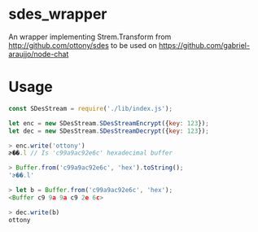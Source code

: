 # sdes_wrapper
An wrapper implementing Strem.Transform from http://github.com/ottony/sdes to be used on https://github.com/gabriel-araujjo/node-chat

# Usage

```javascript
const SDesStream = require('./lib/index.js');

let enc = new SDesStream.SDesStreamEncrypt({key: 123});
let dec = new SDesStream.SDesStreamDecrypt({key: 123});

> enc.write('ottony')
ɚ��.l // Is 'c99a9ac92e6c' hexadecimal buffer

> Buffer.from('c99a9ac92e6c', 'hex').toString();
'ɚ��.l'

> let b = Buffer.from('c99a9ac92e6c', 'hex');
<Buffer c9 9a 9a c9 2e 6c>

> dec.write(b)
ottony
```
